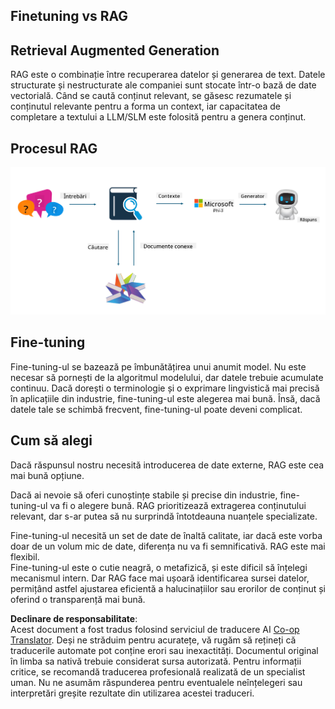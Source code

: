 <!--
CO_OP_TRANSLATOR_METADATA:
{
  "original_hash": "e4e010400c2918557b36bb932a14004c",
  "translation_date": "2025-07-17T09:31:29+00:00",
  "source_file": "md/03.FineTuning/FineTuning_vs_RAG.md",
  "language_code": "ro"
}
-->
## Finetuning vs RAG

## Retrieval Augmented Generation

RAG este o combinație între recuperarea datelor și generarea de text. Datele structurate și nestructurate ale companiei sunt stocate într-o bază de date vectorială. Când se caută conținut relevant, se găsesc rezumatele și conținutul relevante pentru a forma un context, iar capacitatea de completare a textului a LLM/SLM este folosită pentru a genera conținut.

## Procesul RAG
![FinetuningvsRAG](../../../../translated_images/rag.2014adc59e6f6007bafac13e800a6cbc3e297fbb9903efe20a93129bd13987e9.ro.png)

## Fine-tuning
Fine-tuning-ul se bazează pe îmbunătățirea unui anumit model. Nu este necesar să pornești de la algoritmul modelului, dar datele trebuie acumulate continuu. Dacă dorești o terminologie și o exprimare lingvistică mai precisă în aplicațiile din industrie, fine-tuning-ul este alegerea mai bună. Însă, dacă datele tale se schimbă frecvent, fine-tuning-ul poate deveni complicat.

## Cum să alegi
Dacă răspunsul nostru necesită introducerea de date externe, RAG este cea mai bună opțiune.

Dacă ai nevoie să oferi cunoștințe stabile și precise din industrie, fine-tuning-ul va fi o alegere bună. RAG prioritizează extragerea conținutului relevant, dar s-ar putea să nu surprindă întotdeauna nuanțele specializate.

Fine-tuning-ul necesită un set de date de înaltă calitate, iar dacă este vorba doar de un volum mic de date, diferența nu va fi semnificativă. RAG este mai flexibil.  
Fine-tuning-ul este o cutie neagră, o metafizică, și este dificil să înțelegi mecanismul intern. Dar RAG face mai ușoară identificarea sursei datelor, permițând astfel ajustarea eficientă a halucinațiilor sau erorilor de conținut și oferind o transparență mai bună.

**Declinare de responsabilitate**:  
Acest document a fost tradus folosind serviciul de traducere AI [Co-op Translator](https://github.com/Azure/co-op-translator). Deși ne străduim pentru acuratețe, vă rugăm să rețineți că traducerile automate pot conține erori sau inexactități. Documentul original în limba sa nativă trebuie considerat sursa autorizată. Pentru informații critice, se recomandă traducerea profesională realizată de un specialist uman. Nu ne asumăm răspunderea pentru eventualele neînțelegeri sau interpretări greșite rezultate din utilizarea acestei traduceri.